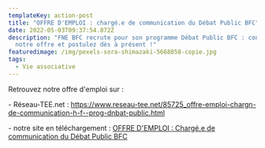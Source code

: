 ```yaml
---
templateKey: action-post
title: "OFFRE D'EMPLOI : chargé.e de communication du Débat Public BFC"
date: 2022-05-03T09:37:54.872Z
description: "FNE BFC recrute pour son programme Débat Public BFC : consultez
  notre offre et postulez dès à présent !"
featuredimage: /img/pexels-sora-shimazaki-5668858-copie.jpg
tags:
  - Vie associative
---
```

Retrouvez notre offre d'emploi sur :

\- Réseau-TEE.net : <https://www.reseau-tee.net/85725_offre-emploi-chargn-de-communication-h-f--prog-dnbat-public.html>

\- notre site en téléchargement : <a href="/img/fiche-poste-chargé.e-de-communication-du-programme-débat-public.pdf" target="_blank">OFFRE D'EMPLOI : Chargé.e de communication du Débat Public BFC</a>